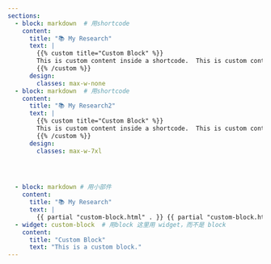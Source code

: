 ```yaml
---
sections:
  - block: markdown  # 用shortcode
    content:
      title: "📚 My Research"
      text: |
        {{% custom title="Custom Block" %}}
        This is custom content inside a shortcode.  This is custom content inside a shortcode.  This is custom content inside a shortcode.  This is custom content inside a shortcode.  This is custom content inside a shortcode.  This is custom content inside a shortcode.  This is custom content inside a shortcode.
        {{% /custom %}}
      design:
        classes: max-w-none  
  - block: markdown  # 用shortcode
    content:
      title: "📚 My Research2"
      text: |
        {{% custom title="Custom Block" %}}
        This is custom content inside a shortcode.  This is custom content inside a shortcode.  This is custom content inside a shortcode.  This is custom content inside a shortcode.  This is custom content inside a shortcode.  This is custom content inside a shortcode.  This is custom content inside a shortcode.
        {{% /custom %}}
      design:
        classes: max-w-7xl
        



  - block: markdown # 用小部件
    content:
      title: "📚 My Research"
      text: | 
        {{ partial "custom-block.html" . }} {{ partial "custom-block.html" . }} {{ partial "custom-block.html" . }} {{ partial "custom-block.html" . }} {{ partial "custom-block.html" . }} {{ partial "custom-block.html" . }} {{ partial "custom-block.html" . }} 
  - widget: custom-block  # 用block 这里用 widget，而不是 block
    content:
      title: "Custom Block"
      text: "This is a custom block."
---
```

